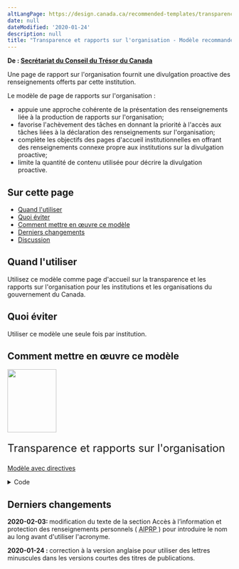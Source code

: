 ```yaml
---
altLangPage: https://design.canada.ca/recommended-templates/transparency.html
date: null
dateModified: '2020-01-24'
description: null
title: "Transparence et rapports sur l'organisation - Modèle recommandé de Canada.ca"
---
```



<p class="gc-byline">
 <strong>
  De :
  <a href="https://www.canada.ca/fr/secretariat-conseil-tresor.html">
   Secrétariat du Conseil du Trésor du Canada
  </a>
 </strong>
</p>

<p>
 Une page de rapport sur l'organisation fournit une divulgation proactive des renseignements offerts par cette institution.
</p>

<p>
 Le modèle de page de rapports sur l'organisation :
</p>

<ul>
 <li>
  appuie une approche cohérente de la présentation des renseignements liée à la production de rapports sur l'organisation;
 </li>
 <li>
  favorise l'achèvement des tâches en donnant la priorité à l'accès aux tâches liées à la déclaration des renseignements sur l'organisation;
 </li>
 <li>
  complète les objectifs des pages d'accueil institutionnelles en offrant des renseignements connexe propre aux institutions sur la divulgation proactive;
 </li>
 <li>
  limite la quantité de contenu utilisée pour décrire la divulgation proactive.
 </li>
</ul>

<section>
 <h2>
  Sur cette page
 </h2>
 <ul>
  <li>
   <a href="#quand">
    Quand l'utiliser
   </a>
  </li>
  <li>
   <a href="#eviter">
    Quoi éviter
   </a>
  </li>
  <li>
   <a href="#comment">
    Comment mettre en œuvre ce modèle
   </a>
  </li>
  <li>
   <a href="#changements">
    Derniers changements
   </a>
  </li>
  <li>
   <a href="#discussion">
    Discussion
   </a>
  </li>
 </ul>
</section>

<section>
 <h2 id="quand">
  Quand l'utiliser
 </h2>
 <p>
  Utilisez ce modèle comme page d'accueil sur la transparence et les rapports sur l'organisation pour les institutions et les organisations du gouvernement du Canada.
 </p>
</section>

<section>
 <h2 id="eviter">
  Quoi éviter
 </h2>
 <p>
  Utiliser ce modèle une seule fois par institution.
 </p>
</section>

<section>
 <h2 id="comment">
  Comment mettre en œuvre ce modèle
 </h2>
 <div class="row mrgn-tp-lg mrgn-bttm-lg">
  <div class="col-xs-10 col-sm-10 col-md-8 col-lg-8">
   <div class="gc-dwnld">
    <div class="row">
     <div class="col-xs-10 col-sm-3 col-md-3 col-lg-2">
      <p>
       <a class="gc-dwnld-lnk" href="../mise-en-page/transparence_directives.html">
        <img alt="" class="thumbnail gc-dwnld-img" height="142" src="../images/transparency-fr-cropped.png" width="110"/>
       </a>
      </p>
     </div>
     <div class="col-xs-12 col-sm-9 col-md-9 col-lg-10">
      <p class="mrgn-tp-md" style="font-size:24px;line-height:1em;">
       <span>
        Transparence et rapports sur l'organisation
       </span>
      </p>
      <p>
       <a class="btn btn-call-to-action" href="../mise-en-page/transparence_directives.html">
        Modèle avec directives
       </a>
      </p>
     </div>
    </div>
   </div>
  </div>
 </div>
 <details>
  <summary>
   Code
  </summary>
  <span id="code">
  </span>
  <pre class="prettyprint"><code>&lt;h1 property="name" id="wb-cont"&gt;Transparence: [Institution]&lt;/h1&gt;
&lt;p class="pagetag"&gt;Divulgation proactive de l’information de [institution], qui est rendue publique afin que la population canadienne et le Parlement soient mieux en mesure de demander des comptes au gouvernement et aux représentants du secteur public.&lt;/p&gt;
 &lt;section&gt;
   &lt;div class="row wb-eqht mrgn-bttm-md"&gt;
    &lt;div class="col-md-4"&gt;
     &lt;section class="gc-drmt"&gt;
      &lt;h2 class="h4"&gt;&lt;a href="https://pm.gc.ca/fr/lettres-de-mandat/lettre-de-mandat-de-la-presidente-du-conseil-du-tresor-du-canada"&gt;Lettre de mandat reçue du premier ministre&lt;/a&gt;&lt;/h2&gt;
      &lt;p&gt;Engagements et priorités du gouvernement&lt;/p&gt;
     &lt;/section&gt;
    &lt;/div&gt;
    &lt;div class="col-md-4"&gt;
     &lt;section class="gc-drmt"&gt;
      &lt;h2 class="h4"&gt;&lt;a href="/content/canadasite/fr/secretariat-conseil-tresor/organisation/rapports/plan-ministeriel-secretariat-conseil-tresor-canada-2018-2019.html"&gt;Plan ministériel&lt;/a&gt;&lt;/h2&gt;
      &lt;p&gt;Objectifs de rendement pour l’avenir&lt;/p&gt;
     &lt;/section&gt;
    &lt;/div&gt;
    &lt;div class="col-md-4"&gt;
     &lt;section class="gc-drmt"&gt;
      &lt;h2 class="h4"&gt;&lt;a href="https://www.canada.ca/fr/secretariat-conseil-tresor/organisation/rapports/2017-2018-rapport-resultats-ministeriels.html"&gt;Rapport sur les résultats ministériels&lt;/a&gt;&lt;/h2&gt;
      &lt;p&gt;Cibles de rendement atteintes par le Ministère au cours de la dernière année&lt;/p&gt;
     &lt;/section&gt;
    &lt;/div&gt;
    &lt;div class="clearfix"&gt;&lt;/div&gt;
    &lt;div class="col-md-4"&gt;
     &lt;section class="gc-drmt"&gt;
      &lt;h2 class="h4"&gt;&lt;a href="https://www.tbs-sct.gc.ca/pd-dp/dthe-dfva/index-fra.asp"&gt;Frais de voyage et d'accueil&lt;/a&gt;&lt;/h2&gt;
      &lt;p&gt;Dépenses liées aux voyages, à l’accueil et aux conférences&lt;/p&gt;
     &lt;/section&gt;
    &lt;/div&gt;
    &lt;div class="col-md-4"&gt;
     &lt;section class="gc-drmt"&gt;
      &lt;h2 class="h4"&gt;&lt;a href="https://ouvert.canada.ca/fr/search/contrats?contracts%5B0%5D=org_name_en%3ATreasury%20Board%20of%20Canada%20Secretariat"&gt;Contrats gouvernementaux octroyés&lt;/a&gt;&lt;/h2&gt;
      &lt;p&gt;Contrats ministériels supérieurs à 10&amp;#160;000&amp;#160;$&lt;/p&gt;
     &lt;/section&gt;
    &lt;/div&gt;
    &lt;div class="col-md-4"&gt;
     &lt;section class="gc-drmt"&gt;
      &lt;h2 class="h4"&gt;&lt;a href="https://rechercher.ouvert.canada.ca/fr/gc/"&gt;Subventions et contributions&lt;/a&gt;&lt;/h2&gt;
      &lt;p&gt;Transferts d’argent, de biens, de services ou d’actifs à des personnes, des organisations ou d’autres ordres de gouvernement&lt;/p&gt;
     &lt;/section&gt;
    &lt;/div&gt;
    &lt;div class="clearfix"&gt;&lt;/div&gt;
    &lt;div class="col-md-4"&gt;
     &lt;section class="gc-drmt"&gt;
      &lt;h2 class="h4"&gt;&lt;a href="https://ouvert.canada.ca/fr/search/wrongdoing"&gt;Divulgation d'actes répréhensibles graves en milieu de travail&lt;/a&gt;&lt;/h2&gt;
      &lt;p&gt;Actes répréhensibles&lt;/p&gt;
     &lt;/section&gt;
    &lt;/div&gt;
    &lt;div class="col-md-4"&gt;
     &lt;section class="gc-drmt"&gt;
      &lt;h2 class="h4"&gt;&lt;a href="https://ouvert.canada.ca/fr/search/reclassification?reclassification%5B0%5D=org_name_en%3ATreasury%20Board%20of%20Canada%20Secretariat"&gt;Reclassification des postes de la fonction publique&lt;/a&gt;&lt;/h2&gt;
      &lt;p&gt;Postes du gouvernement qui ont été reclassifiés&lt;/p&gt;
     &lt;/section&gt;
    &lt;/div&gt;
    &lt;div class="col-md-4"&gt;
     &lt;section class="gc-drmt"&gt;
      &lt;h2 class="h4"&gt;&lt;a href="https://www.canada.ca/fr/secretariat-conseil-tresor/organisation/transparence/rapports-financiers-trimestriels.html"&gt;Rapports financiers trimestriels&lt;/a&gt;&lt;/h2&gt;
      &lt;p&gt;Dépenses trimestrielles du Ministère&lt;/p&gt;
     &lt;/section&gt;
    &lt;/div&gt;
    &lt;div class="clearfix"&gt;&lt;/div&gt;
    &lt;div class="col-md-4"&gt;
     &lt;section class="gc-drmt"&gt;
      &lt;h2 class="h4"&gt;&lt;a href="https://www.canada.ca/fr/secretariat-conseil-tresor/organisation/transparence/verification-interne-evaluation-secretariat-conseil-tresor-canada.html"&gt;Audits et évaluations&lt;/a&gt;&lt;/h2&gt;
      &lt;p&gt;Rapports annuels sur les audits et évaluations des programmes et services&lt;/p&gt;
     &lt;/section&gt;
    &lt;/div&gt;
    &lt;div class="col-md-4"&gt;
     &lt;section class="gc-drmt"&gt;
      &lt;h2 class="h4"&gt;&lt;a href="https://www.canada.ca/fr/gouvernement/systeme/consultations/consultationdescanadiens.html"&gt;Consultations&lt;/a&gt;&lt;/h2&gt;
      &lt;p&gt;Consultations publiques ouvertes et rapports sur les consultations terminées&lt;/p&gt;
     &lt;/section&gt;
    &lt;/div&gt;
    &lt;div class="col-md-4"&gt;
     &lt;section class="gc-drmt"&gt;
      &lt;h2 class="h4"&gt;&lt;a href="https://www.canada.ca/fr/secretariat-conseil-tresor/organisation/transparence/documents-information-secretariat-conseil-tresor-canada.html"&gt;Documents d’information&lt;/a&gt;&lt;/h2&gt;
      &lt;p&gt;Notes d’information préparées à l’intention de la présidente, du secrétaire et des cadres supérieurs&lt;/p&gt;
     &lt;/section&gt;
    &lt;/div&gt;
   &lt;/div&gt;
  &lt;/section&gt;
  &lt;section&gt;
   &lt;div&gt;
    &lt;div class="row mrgn-bttm-lg"&gt;
     &lt;div class="col-md-12"&gt;
      &lt;section class="mrgn-bttm-lg"&gt;
       &lt;h2&gt;Vous n’avez pas trouvé ce que vous cherchiez&lt;/h2&gt;
       &lt;p&gt;Demandes d'accès à l’information et protection des renseignements personnels (&lt;abbr title="Accès à l’information et protection des renseignements personnels"&gt;AIPRP&lt;/abbr&gt;) : &lt;/p&gt;
       &lt;ul class="list-unstyled"&gt;
        &lt;li class="pull-left mrgn-rght-lg"&gt;&lt;a class="btn btn-primary" href="#"&gt;Faites une demande d'&lt;abbr title="Accès à l’information et protection des renseignements personnels"&gt;AIPRP&lt;/abbr&gt;&lt;/a&gt;&lt;/li&gt;
        &lt;li class="pull-left mrgn-tp-sm"&gt;&lt;a href="#"&gt;Trouvez une demande précédente d'&lt;abbr title="Accès à l’information et protection des renseignements personnels"&gt;AIPRP&lt;/abbr&gt;&lt;/a&gt;&lt;/li&gt;
       &lt;/ul&gt;
      &lt;/section&gt;
     &lt;/div&gt;
    &lt;/div&gt;
   &lt;/div&gt;
  &lt;/section&gt;
 &lt;/section&gt;</code></pre>
 </details>
</section>


<section>
 <h2 id="changements">
  Derniers changements
 </h2>
 <p>
  <strong>
   2020-02-03:
  </strong>
  modification du texte de la section Accès à l’information et protection des renseignements personnels (
  <abbr title="Accès à l’information et protection des renseignements personnels">
   AIPRP
  </abbr>
  ) pour introduire le nom au long avant d'utiliser l'acronyme.
 </p>
 <p>
  <strong>
   2020-01-24 :
  </strong>
  correction à la version anglaise pour utiliser des lettres minuscules dans les versions courtes des titres de publications.
 </p>
</section>
